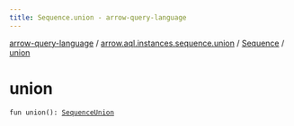 ```yaml
---
title: Sequence.union - arrow-query-language
---
```


[arrow-query-language](../../index.html) / [arrow.aql.instances.sequence.union](../index.html) / [Sequence](index.html) / [union](./union.html)

# union

`fun union(): `[`SequenceUnion`](../../arrow.aql.instances/-sequence-union/index.html)
